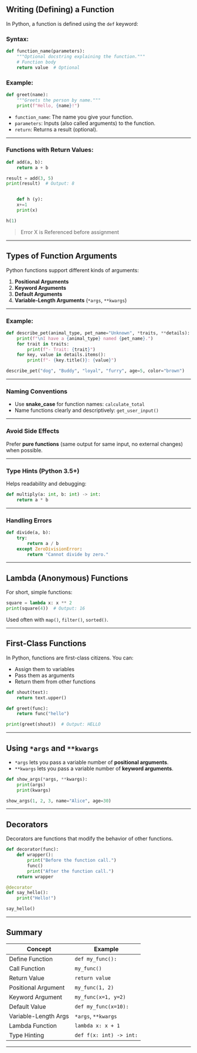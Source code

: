 ## Writing (Defining) a Function

In Python, a function is defined using the `def` keyword:

### Syntax:

```python
def function_name(parameters):
    """Optional docstring explaining the function."""
    # Function body
    return value  # Optional
```

### Example:

```python
def greet(name):
    """Greets the person by name."""
    print(f"Hello, {name}!")
```

- `function_name`: The name you give your function.
- `parameters`: Inputs (also called arguments) to the function.
- `return`: Returns a result (optional).

---

### Functions with Return Values:

```python
def add(a, b):
    return a + b

result = add(3, 5)
print(result)  # Output: 8
```

```python

    def h (y):
    x+=1
    print(x)

h(1)
```
> Error X is Referenced before assignment
---

## Types of Function Arguments

Python functions support different kinds of arguments:

1. **Positional Arguments**
2. **Keyword Arguments**
3. **Default Arguments**
4. **Variable-Length Arguments** (`*args`, `**kwargs`)

---
### Example:

```python
def describe_pet(animal_type, pet_name="Unknown", *traits, **details):
    print(f"\nI have a {animal_type} named {pet_name}.")
    for trait in traits:
        print(f"- Trait: {trait}")
    for key, value in details.items():
        print(f"- {key.title()}: {value}")

describe_pet("dog", "Buddy", "loyal", "furry", age=5, color="brown")
```

---

### Naming Conventions

- Use **snake_case** for function names: `calculate_total`
- Name functions clearly and descriptively: `get_user_input()`

---
### Avoid Side Effects

Prefer **pure functions** (same output for same input, no external changes) when possible.

---
### Type Hints (Python 3.5+)

Helps readability and debugging:

```python
def multiply(a: int, b: int) -> int:
    return a * b
```

---
### Handling Errors

```python
def divide(a, b):
    try:
        return a / b
    except ZeroDivisionError:
        return "Cannot divide by zero."
```

---

##  Lambda (Anonymous) Functions

For short, simple functions:

```python
square = lambda x: x ** 2
print(square(4))  # Output: 16
```

Used often with `map()`, `filter()`, `sorted()`.

---

## First-Class Functions

In Python, functions are first-class citizens. You can:

- Assign them to variables
- Pass them as arguments
- Return them from other functions

```python
def shout(text):
    return text.upper()

def greet(func):
    return func("hello")

print(greet(shout))  # Output: HELLO
```

---

## Using `*args` and `**kwargs`

- `*args` lets you pass a variable number of **positional arguments**.
- `**kwargs` lets you pass a variable number of **keyword arguments**.

```python
def show_args(*args, **kwargs):
    print(args)
    print(kwargs)

show_args(1, 2, 3, name="Alice", age=30)
```

---

## Decorators 

Decorators are functions that modify the behavior of other functions.

```python
def decorator(func):
    def wrapper():
        print("Before the function call.")
        func()
        print("After the function call.")
    return wrapper

@decorator
def say_hello():
    print("Hello!")

say_hello()
```

---

## Summary

| Concept                 | Example                         |
|------------------------|---------------------------------|
| Define Function         | `def my_func():`               |
| Call Function           | `my_func()`                    |
| Return Value            | `return value`                 |
| Positional Argument     | `my_func(1, 2)`                |
| Keyword Argument        | `my_func(x=1, y=2)`            |
| Default Value           | `def my_func(x=10):`           |
| Variable-Length Args    | `*args`, `**kwargs`            |
| Lambda Function         | `lambda x: x + 1`              |
| Type Hinting            | `def f(x: int) -> int:`        |

---
